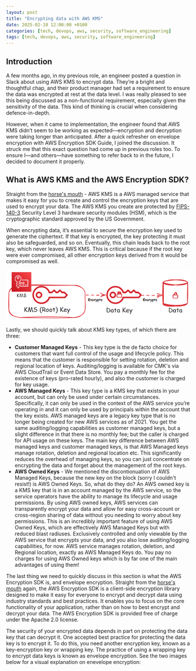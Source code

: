 ```yaml
---
layout: post
title: "Encrypting data with AWS KMS"
date: 2025-02-10 12:00:00 +0100
categories: [tech, devops, aws, security, software_engineering]
tags: [tech, devops, aws, security, software_engineering]
---
```




## Introduction

A few months ago, in my previous role, an engineer posted a question in Slack about using AWS KMS to encrypt data. They’re a bright and thoughtful chap, and their product manager had set a requirement to ensure the data was encrypted at rest at the data level. I was really pleased to see this being discussed as a non-functional requirement, especially given the sensitivity of the data. This kind of thinking is crucial when considering defence-in-depth.

However, when it came to implementation, the engineer found that AWS KMS didn’t seem to be working as expected—encryption and decryption were taking longer than anticipated. After a quick refresher on envelope encryption with AWS Encryption SDK Guide, I joined the discussion. It struck me that this exact question had come up in previous roles too. To ensure I—and others—have something to refer back to in the future, I decided to document it properly.

## What is AWS KMS and the AWS Encryption SDK?

Straight from the [horse's mouth](https://docs.aws.amazon.com/kms/latest/developerguide/overview.html) - AWS KMS is a AWS managed service that makes it easy for you to create and control the encryption keys that are used to encrypt your data. The AWS KMS you create are protected by [FIPS-140-3](https://en.wikipedia.org/wiki/FIPS_140-3) Security Level 3 hardware security modules (HSM), which is the cryptographic standard approved by the US Government.

When encrypting data, it’s essential to secure the encryption key used to generate the ciphertext. If that key is encrypted, the key protecting it must also be safeguarded, and so on. Eventually, this chain leads back to the root key, which never leaves AWS KMS. This is critical because if the root key were ever compromised, all other encryption keys derived from it would be compromised as well.

![AWS KMS High Level](/assets/img/media/aws-kms-blogpost-kms-overview.gif)

Lastly, we should quickly talk about KMS key types, of which there are three:

* __Customer Managed Keys__ - This key type is the de facto choice for customers that want full control of the usage and lifecycle policy. This means that the customer is responsible for setting rotation, deletion and regional location of keys. Auditing/logging is available for CMK's via AWS CloudTrail or Event Data Store. You pay a monthly fee for the existence of keys (pro-rated hourly), and also the customer is charged for key usage.
* __AWS Managed Keys__ - This key type is a KMS key that exists in your account, but can only be used under certain circumstances. Specifically, it can only be used in the context of the AWS service you’re operating in and it can only be used by principals within the account that the key exists. AWS managed keys are a legacy key type that is no longer being created for new AWS services as of 2021. You get the same auditing/logging capabilities as customer managed keys, but a slight difference in that there is no monthly fee; but the caller is charged for API usage on these keys. The main key difference between AWS managed keys and customer managed keys, is that AWS Managed keys manage rotation, deletion and regional location etc. This significantly reduces the overhead of managing keys, so you can just concentrate on encrypting the data and forget about the management of the root keys.
* __AWS Owned Keys__ - We mentioned the discontionuation of AWS Managed Keys, because the new key on the block (sorry I couldn't resist!) is AWS Owned Keys. So, what do they do? An AWS owned key is a KMS key that is in an account managed by the AWS service, so the service operators have the ability to manage its lifecycle and usage permissions. By using AWS owned keys, AWS services can transparently encrypt your data and allow for easy cross-account or cross-region sharing of data without you needing to worry about key permissions. This is an incredibly important feature of using AWS Owned Keys, which are effectively AWS Managed Keys but with reduced blast radiuses. Exclusively controlled and only viewable by the AWS service that encrypts your data, and you also lose auditing/logging capabilities, for now. AWS service manages rotation, deletion, and Regional location, exactly as AWS Managed Keys do. You pay no charges for using AWS Owned keys which is by far one of the main advantages of using them!

The last thing we need to quickly discuss in this section is what the AWS Encryption SDK is, and envelope encryption. Straight from the [horse's mouth](https://docs.aws.amazon.com/encryption-sdk/latest/developer-guide/introduction.html) again, the AWS Encryption SDK is a client-side encryption library designed to make it easy for everyone to encrypt and decrypt data using industry standards and best practices. It enables you to focus on the core functionality of your application, rather than on how to best encrypt and decrypt your data. The AWS Encryption SDK is provided free of charge under the Apache 2.0 license. 

The security of your encrypted data depends in part on protecting the data key that can decrypt it. One accepted best practice for protecting the data key is to encrypt it. To do this, you need another encryption key, known as a key-encryption key or wrapping key. The practice of using a wrapping key to encrypt data keys is known as envelope encryption. See the two images below for a visual explanation on enevelope encryption:

